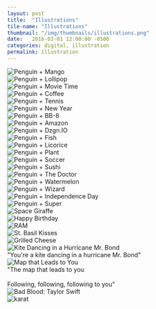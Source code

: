 ```yaml
---
layout: post
title:  "Illustrations"
tile-name: "Illustrations"
thumbnail: "/img/thumbnails/illustrations.png"
date:   2016-03-01 12:00:00 -0500
categories: digital, illustration
permalink: illustration
---
```


<!--the process of the illustration sketch to rhino to illustrator-->

<div class="row">
    <div class="small-12 large-6 columns image-container"><img src="../img/illustrations/mango.jpg" alt="Penguin + Mango" /></div>
    <div class="small-12 large-6 columns image-container"><img src="../img/illustrations/lollipop.jpg" alt="Penguin + Lollipop" /></div>
    <div class="small-12 large-6 columns image-container"><img src="../img/illustrations/movieTime.jpg" alt="Penguin + Movie Time" /></div>
    <div class="small-12 large-6 columns image-container"><img src="../img/illustrations/coffee.png" alt="Penguin + Coffee" /></div>
    <div class="small-12 large-6 columns image-container"><img src="../img/illustrations/tennis.jpg" alt="Penguin + Tennis" /></div>
    <div class="small-12 large-6 columns image-container"><img src="../img/illustrations/newYear2016.png" alt="Penguin + New Year" /></div>
    <div class="small-12 large-6 columns image-container"><img src="../img/illustrations/bb8.png" alt="Penguin + BB-8" /></div>
    <div class="small-12 large-6 columns image-container"><img src="../img/illustrations/amazon.jpg" alt="Penguin + Amazon" /></div>
    <div class="small-12 large-6 columns image-container"><img src="../img/illustrations/dio.png" alt="Penguin + Dzgn.IO" /></div>
    <div class="small-12 large-6 columns image-container"><img src="../img/illustrations/fish.jpg" alt="Penguin + Fish" /></div>
    <div class="small-12 large-6 columns image-container"><img src="../img/illustrations/licorice.jpg" alt="Penguin + Licorice" /></div>
    <div class="small-12 large-6 columns image-container"><img src="../img/illustrations/plant.jpg" alt="Penguin + Plant" /></div>
    <div class="small-12 large-6 columns image-container"><img src="../img/illustrations/soccer.jpg" alt="Penguin + Soccer" /></div>
    <div class="small-12 large-6 columns image-container"><img src="../img/illustrations/sushi.jpg" alt="Penguin + Sushi" /></div>
    <div class="small-12 large-6 columns image-container"><img src="../img/illustrations/theDoctor.jpg" alt="Penguin + The Doctor" /></div>
    <div class="small-12 large-6 columns image-container"><img src="../img/illustrations/watermelon.jpg" alt="Penguin + Watermelon" /></div>
    <div class="small-12 large-6 columns image-container"><img src="../img/illustrations/wizard.jpg" alt="Penguin + Wizard" /></div>
    <div class="small-12 large-6 columns image-container"><img src="../img/illustrations/sparklers.jpg" alt="Penguin + Independence Day" /></div>
    <div class="small-12 large-6 columns image-container"><img src="../img/illustrations/super.jpg" alt="Penguin + Super" /></div>
    <div class="small-12 large-6 columns image-container"><img src="../img/illustrations/giraffenaut.png" alt="Space Giraffe" /></div>
    <div class="small-12 large-6 columns image-container"><img src="../img/illustrations/happyBirthday.png" alt="Happy Birthday" /></div>
    <div class="small-12 large-6 columns image-container"><img src="../img/illustrations/ram.jpg" alt="RAM" /></div>
    <div class="small-12 large-6 columns image-container"><img src="../img/illustrations/basilKisses.png" alt="St. Basil Kisses" /></div>
    <div class="small-12 large-6 columns image-container"><img src="../img/illustrations/grilledCheese.jpg" alt="Grilled Cheese" /></div>
</div>
<div class="row">
    <div class="small-12 large-6 columns image-container"><img src="../img/illustrations/kiteMrBond.png" alt="Kite Dancing in a Hurricane Mr. Bond" /></div>
    <div class="small-12 large-6 columns quote">"You're a kite dancing in a hurricane Mr. Bond"</div>
</div>
<div class="row">
    <div class="small-12 large-6 columns image-container"><img src="../img/illustrations/followingFollowing.jpg" alt="Map that Leads to You" /></div>
    <div class="small-12 large-6 columns quote">"The map that leads to you <br><br> Following, following, following to you"</div>
</div>
<div class="row">
    <div class="small-12 large-6 columns image-container"><img src="../img/illustrations/badBlood.jpg" alt="Bad Blood: Taylor Swift" /></div>
    <div class="small-12 large-6 columns image-container"><img src="../img/illustrations/karat.png" alt="karat" /></div>
    <!--<div class="small-12 large-6 columns image-container"><img src="../img/illustrations/BB8Stylize.png" alt="BB8 Stylize" /></div>-->
</div>